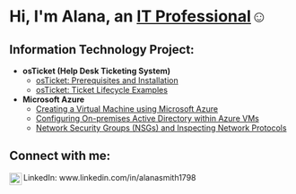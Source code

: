 <h1>Hi, I'm Alana, an <a href="https://linkedin.com/in/Josh">IT Professional</a>☺</h1>

<h2>Information Technology Project:</h2>

- <b>osTicket (Help Desk Ticketing System)</b>
  - [osTicket: Prerequisites and Installation](https://github.com/AlanaRSmith/osticket-prereqs)
  - [osTicket: Ticket Lifecycle Examples](https://github.com/AlanaRSmith/post-install-ticket-lifecycle)
- <b>Microsoft Azure</b>
  - [Creating a Virtual Machine using Microsoft Azure](https://github.com/DariusJ122/creating-vm)
  - [Configuring On-premises Active Directory within Azure VMs](https://github.com/AlanaRSmith/creating-ad/blob/main/README.md)
  - [Network Security Groups (NSGs) and Inspecting Network Protocols](https://github.com/DariusJ122/azure-network-protocols)
<h2>Connect with me:</h2>

<img align="left" alt="Darius | LinkedIn" width="22px" src="https://cdn.jsdelivr.net/npm/simple-icons@v3/icons/linkedin.svg" />
LinkedIn: www.linkedin.com/in/alanasmith1798
